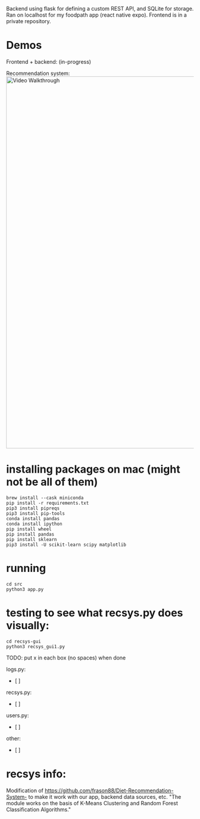 
Backend using flask for defining a custom REST API, and SQLite for storage. Ran on localhost for my foodpath app (react native expo). Frontend is in a private repository.

# Demos
Frontend + backend:
(in-progress)

Recommendation system:
<img src='recsys_gui1.gif' width=1000 title='Reccomendation system GUI' width='' alt='Video Walkthrough' />


# installing packages on mac (might not be all of them)
```
brew install --cask miniconda
pip install -r requirements.txt
pip3 install pipreqs
pip3 install pip-tools 
conda install pandas   
conda install ipython
pip install wheel
pip install pandas
pip install sklearn
pip3 install -U scikit-learn scipy matplotlib
```

# running
```
cd src
python3 app.py
```

# testing to see what recsys.py does visually:
```
cd recsys-gui
python3 recsys_gui1.py
```

TODO:
put x in each box (no spaces) when done

logs.py:
- [ ]

recsys.py:
- [ ]

users.py:
- [ ]

other:
- [ ] 

# recsys info:
Modification of 
https://github.com/frason88/Diet-Recommendation-System- to make it work with our app, backend data sources, etc. 
"The module works on the basis of K-Means Clustering and Random Forest Classification Algorithms."
